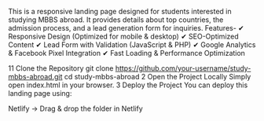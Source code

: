 This is a responsive landing page designed for students interested in studying MBBS abroad. It provides details about top countries, the admission process, and a lead generation form for inquiries.
 Features-
✔ Responsive Design (Optimized for mobile & desktop)
✔ SEO-Optimized Content
✔ Lead Form with Validation (JavaScript & PHP)
✔ Google Analytics & Facebook Pixel Integration
✔ Fast Loading & Performance Optimization

1️1 Clone the Repository
git clone https://github.com/your-username/study-mbbs-abroad.git
cd study-mbbs-abroad
2️ Open the Project Locally
Simply open index.html in your browser.
3️ Deploy the Project
You can deploy this landing page using:

Netlify → Drag & drop the folder in Netlify
